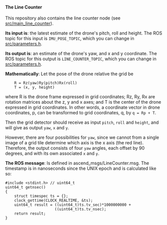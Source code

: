 #### The Line Counter

This repository also contains the line counter node (see [src/main_line_counter](src/main_line_counter.cpp)).

**Its input is**: the latest estimate of the drone's pitch, roll and height. The ROS topic for this input is ```IMU_POSE_TOPIC```, which you can change in [src/parameters.h](src/parameters.h).

**Its output is**: an estimate of the drone's yaw, and x and y coordinate. The ROS topic for this output is ```LINE_COUNTER_TOPIC```, which you can change in [src/parameters.h](src/parameters.h).

**Mathematically**: Let the pose of the drone relative the grid be
```
    R = Rz(yaw)Ry(pitch)Rx(roll)
    T = (x, y, height)
```
where R is the drone frame expressed in grid coordinates; Rz, Ry, Rx are rotation matrices about the z, y and x axes; and T is the center of the drone expressed in grid coordinates. In other words, a coordinate vector in drone coordinates, p, can be transformed to grid coordinates, q,  by ```q = Rp + T```.

Then the grid detector should receive as input ```pitch```, ```roll``` and ```height```, and will give as output ```yaw```, ```x``` and ```y```.

However, there are four possibilities for ```yaw```, since we cannot from a single image of a grid tile determine which axis is the x axis (the red line). Therefore, the output consists of four ```yaw``` angles, each offset by 90 degrees, and with its own associated ```x``` and ```y```.

**The ROS message**: Is defined in ascend_msgs/LineCounter.msg. The timestamp is in nanoseconds since the UNIX epoch and is calculated like so:
```
#include <stdint.h> // uint64_t
uint64_t getnsec()
{
    struct timespec ts = {};
    clock_gettime(CLOCK_REALTIME, &ts);
    uint64_t result = ((uint64_t)ts.tv_sec)*1000000000 +
                      ((uint64_t)ts.tv_nsec);
    return result;
}
```


